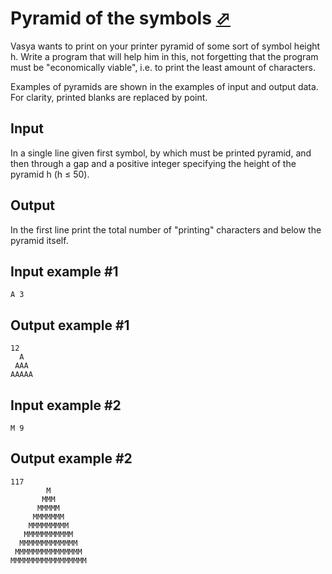 # Pyramid of the symbols [⬀](https://www.e-olymp.com/en/problems/1119)
Vasya wants to print on your printer pyramid of some sort of symbol height h. Write a program that will help him in this, not forgetting that the program must be "economically viable", i.e. to print the least amount of characters.

Examples of pyramids are shown in the examples of input and output data. For clarity, printed blanks are replaced by point.

## Input
In a single line given first symbol, by which must be printed pyramid, and then through a gap and a positive integer specifying the height of the pyramid h (h ≤ 50).

## Output
In the first line print the total number of "printing" characters and below the pyramid itself.

## Input example #1
```
A 3
```

## Output example #1
```
12
  A
 AAA
AAAAA
```

## Input example #2
```
M 9
```

## Output example #2
```
117
        M
       MMM
      MMMMM
     MMMMMMM
    MMMMMMMMM
   MMMMMMMMMMM
  MMMMMMMMMMMMM
 MMMMMMMMMMMMMMM
MMMMMMMMMMMMMMMMM
```